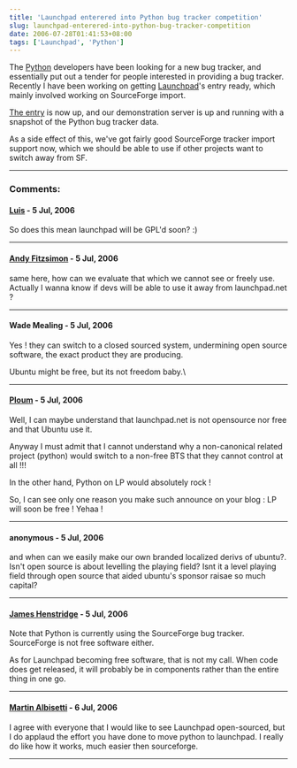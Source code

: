 ```yaml
---
title: 'Launchpad enterered into Python bug tracker competition'
slug: launchpad-enterered-into-python-bug-tracker-competition
date: 2006-07-28T01:41:53+08:00
tags: ['Launchpad', 'Python']
---
```


The [Python](http://www.python.org/) developers have been looking for a
new bug tracker, and essentially put out a tender for people interested
in providing a bug tracker. Recently I have been working on getting
[Launchpad](https://launchpad.net/)\'s entry ready, which mainly
involved working on SourceForge import.

[The entry](http://wiki.python.org/moin/LaunchpadTracker) is now up, and
our demonstration server is up and running with a snapshot of the Python
bug tracker data.

As a side effect of this, we\'ve got fairly good SourceForge tracker
import support now, which we should be able to use if other projects
want to switch away from SF.

---
### Comments:
#### [Luis](http://tieguy.org/) - <time datetime="2006-07-28 08:07:38">5 Jul, 2006</time>

So does this mean launchpad will be GPL\'d soon? :)

---
#### [Andy Fitzsimon](http://andy.brisgeek.com) - <time datetime="2006-07-28 08:28:04">5 Jul, 2006</time>

same here, how can we evaluate that which we cannot see or freely use.
Actually I wanna know if devs will be able to use it away from
launchpad.net ?

---
#### Wade Mealing - <time datetime="2006-07-28 15:29:52">5 Jul, 2006</time>

Yes ! they can switch to a closed sourced system, undermining open
source software, the exact product they are producing.

Ubuntu might be free, but its not freedom baby.\

---
#### [Ploum](http://ploum.frimouvy.org) - <time datetime="2006-07-28 17:52:20">5 Jul, 2006</time>

Well, I can maybe understand that launchpad.net is not opensource nor
free and that Ubuntu use it.

Anyway I must admit that I cannot understand why a non-canonical related
project (python) would switch to a non-free BTS that they cannot control
at all !!!

In the other hand, Python on LP would absolutely rock !

So, I can see only one reason you make such announce on your blog : LP
will soon be free ! Yehaa !

---
#### anonymous - <time datetime="2006-07-28 18:09:31">5 Jul, 2006</time>

and when can we easily make our own branded localized derivs of ubuntu?.
Isn\'t open source is about levelling the playing field? Isnt it a level
playing field through open source that aided ubuntu\'s sponsor raisae so
much capital?

---
#### [James Henstridge](http://blogs.gnome.org/jamesh) - <time datetime="2006-07-28 20:49:24">5 Jul, 2006</time>

Note that Python is currently using the SourceForge bug tracker.
SourceForge is not free software either.

As for Launchpad becoming free software, that is not my call. When code
does get released, it will probably be in components rather than the
entire thing in one go.

---
#### [Martin Albisetti](http://www.kbglob.com/) - <time datetime="2006-07-29 06:30:36">6 Jul, 2006</time>

I agree with everyone that I would like to see Launchpad open-sourced,
but I do applaud the effort you have done to move python to launchpad. I
really do like how it works, much easier then sourceforge.

---
